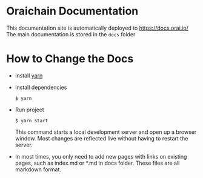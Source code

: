 # Oraichain Documentation


This documentation site is automatically deployed to https://docs.orai.io/ 
The main documentation is stored in the `docs` folder

# How to Change the Docs

- install [yarn](https://yarnpkg.com/)

- install dependencies
    ```
    $ yarn
    ```
- Run project

    ```
    $ yarn start
    ```
    This command starts a local development server and open up a browser window. Most changes are reflected live without having to restart the server.
- In most times, you only need to add new pages with links on existing pages, such as index.md or *.md in docs folder. These files are all markdown format.

